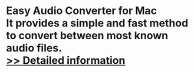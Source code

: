 # Easy Audio Converter for Mac<br />It provides a simple and fast method to convert between most known audio files.<br />[>> Detailed information](https://secure.shareit.com/shareit/product.html?productid=300910526&affiliateid=200057808)